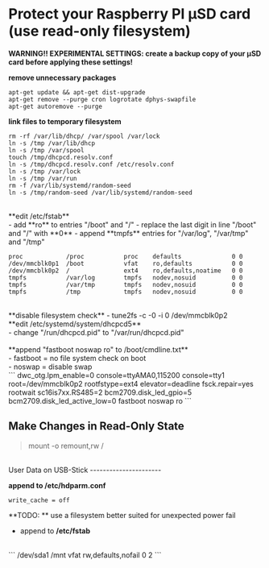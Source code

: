 Protect your Raspberry PI µSD card (use read-only filesystem)
=============================================================

**WARNING!! EXPERIMENTAL SETTINGS: create a backup copy of your µSD card before applying these settings!**
<br />

**remove unnecessary packages** 
<br />
```
apt-get update && apt-get dist-upgrade
apt-get remove --purge cron logrotate dphys-swapfile
apt-get autoremove --purge
```


**link files to temporary filesystem** 


```
rm -rf /var/lib/dhcp/ /var/spool /var/lock
ln -s /tmp /var/lib/dhcp
ln -s /tmp /var/spool
touch /tmp/dhcpcd.resolv.conf
ln -s /tmp/dhcpcd.resolv.conf /etc/resolv.conf
ln -s /tmp /var/lock
ln -s /tmp /var/run
rm -f /var/lib/systemd/random-seed
ln -s /tmp/random-seed /var/lib/systemd/random-seed
```
<br />
**edit /etc/fstab** 
<br />
    - add **ro** to entries "/boot" and "/" 
    - replace the last digit in line "/boot" and "/" with **0**
    - append **tmpfs** entries for "/var/log", "/var/tmp" and "/tmp"

```
proc            /proc           proc    defaults              0 0
/dev/mmcblk0p1  /boot           vfat    ro,defaults           0 0
/dev/mmcblk0p2  /               ext4    ro,defaults,noatime   0 0
tmpfs           /var/log        tmpfs   nodev,nosuid          0 0
tmpfs           /var/tmp        tmpfs   nodev,nosuid          0 0
tmpfs           /tmp            tmpfs   nodev,nosuid          0 0
```
<br />
**disable filesystem check** 
    - tune2fs -c -0 -i 0 /dev/mmcblk0p2 
<br />
**edit /etc/systemd/system/dhcpcd5**
<br />
    - change "/run/dhcpcd.pid" to "/var/run/dhcpcd.pid"
    <br />
<br />
**append "fastboot noswap ro" to /boot/cmdline.txt**
<br />
    - fastboot = no file system check on boot<br />
    - noswap = disable swap<br />
```   
dwc_otg.lpm_enable=0 console=ttyAMA0,115200 console=tty1 root=/dev/mmcblk0p2 rootfstype=ext4 elevator=deadline fsck.repair=yes rootwait sc16is7xx.RS485=2 bcm2709.disk_led_gpio=5 bcm2709.disk_led_active_low=0 fastboot noswap ro
```
<br />

Make Changes in Read-Only State
-------------------------------

> mount -o remount,rw /<br />

<br />
User Data on USB-Stick
----------------------

**append to /etc/hdparm.conf**
<br />
``` 
write_cache = off
``` 

**TODO: ** use a filesystem better suited for unexpected power fail<br />
- append to **/etc/fstab**
<br />
```
/dev/sda1       /mnt            vfat    rw,defaults,nofail      0 2
```

